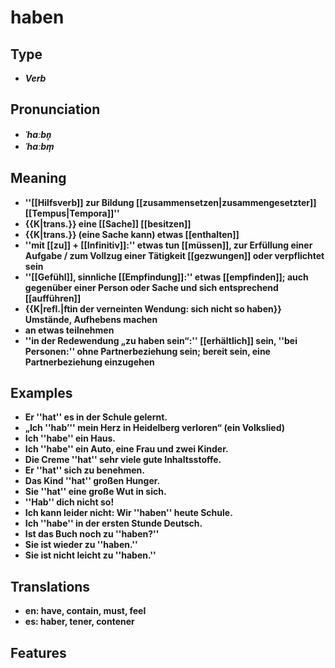 # haben 
## Type 
- _**Verb**_ 
## Pronunciation 
- _**ˈhaːbn̩**_ 
- _**ˈhaːbm̩**_ 
## Meaning 
- **''[[Hilfsverb]] zur Bildung [[zusammensetzen|zusammengesetzter]] [[Tempus|Tempora]]''** 
- **{{K|trans.}} eine [[Sache]] [[besitzen]]** 
- **{{K|trans.}} (eine Sache kann) etwas [[enthalten]]** 
- **''mit [[zu]] + [[Infinitiv]]:'' etwas tun [[müssen]], zur Erfüllung einer Aufgabe / zum Vollzug einer Tätigkeit [[gezwungen]] oder verpflichtet sein** 
- **''[[Gefühl]], sinnliche [[Empfindung]]:'' etwas [[empfinden]]; auch gegenüber einer Person oder Sache  und sich entsprechend [[aufführen]]** 
- **{{K|refl.|ftin der verneinten Wendung: sich nicht so haben}} Umstände, Aufhebens machen** 
- **an etwas teilnehmen** 
- **''in der Redewendung „zu haben sein“:'' [[erhältlich]] sein, ''bei Personen:'' ohne Partnerbeziehung sein; bereit sein, eine Partnerbeziehung einzugehen** 
## Examples 
- **Er ''hat'' es in der Schule gelernt.** 
- **„Ich ''hab’'' mein Herz in Heidelberg verloren“ (ein Volkslied)** 
- **Ich ''habe'' ein Haus.** 
- **Ich ''habe'' ein Auto, eine Frau und zwei Kinder.** 
- **Die Creme ''hat'' sehr viele gute Inhaltsstoffe.** 
- **Er ''hat'' sich zu benehmen.** 
- **Das Kind ''hat'' großen Hunger.** 
- **Sie ''hat'' eine große Wut in sich.** 
- **''Hab'' dich nicht so!** 
- **Ich kann leider nicht: Wir ''haben'' heute Schule.** 
- **Ich ''habe'' in der ersten Stunde Deutsch.** 
- **Ist das Buch noch zu ''haben?''** 
- **Sie ist wieder zu ''haben.''** 
- **Sie ist nicht leicht zu ''haben.''** 
## Translations 
- **en: have, contain, must, feel** 
- **es: haber, tener, contener** 
## Features 
